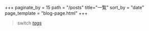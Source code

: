 +++
paginate_by = 15
path = "/posts"
title="一覧"
sort_by = "date"
page_template = "blog-page.html"
+++
> switch *[tags](/tags)*